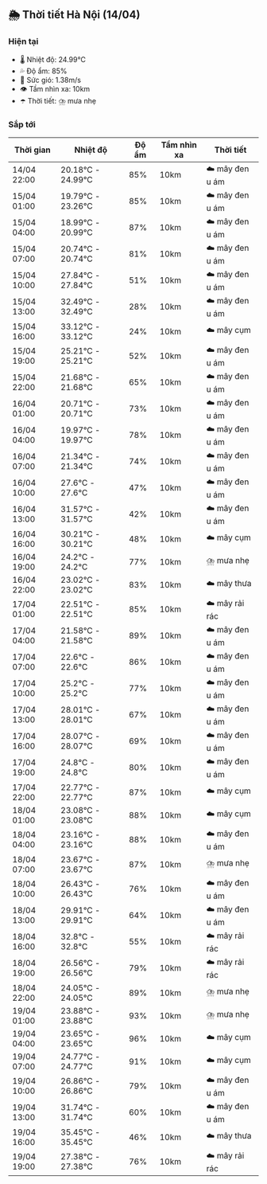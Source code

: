 ## 🌦️ Thời tiết Hà Nội (14/04)

### Hiện tại

- 🌡️ Nhiệt độ: 24.99℃
- 💦 Độ ẩm: 85%
- 💨 Sức gió: 1.38m/s
- 👁️ Tầm nhìn xa: 10km
- ☂️ Thời tiết: ⛈️ mưa nhẹ

### Sắp tới

| Thời gian | Nhiệt độ | Độ ẩm | Tầm nhìn xa | Thời tiết |
| --- | --- | --- | --- | --- |
| 14/04 22:00 | 20.18℃ - 24.99℃ | 85% | 10km | ☁️ mây đen u ám |
| 15/04 01:00 | 19.79℃ - 23.26℃ | 85% | 10km | ☁️ mây đen u ám |
| 15/04 04:00 | 18.99℃ - 20.99℃ | 87% | 10km | ☁️ mây đen u ám |
| 15/04 07:00 | 20.74℃ - 20.74℃ | 81% | 10km | ☁️ mây đen u ám |
| 15/04 10:00 | 27.84℃ - 27.84℃ | 51% | 10km | ☁️ mây đen u ám |
| 15/04 13:00 | 32.49℃ - 32.49℃ | 28% | 10km | ☁️ mây đen u ám |
| 15/04 16:00 | 33.12℃ - 33.12℃ | 24% | 10km | ☁️ mây cụm |
| 15/04 19:00 | 25.21℃ - 25.21℃ | 52% | 10km | ☁️ mây đen u ám |
| 15/04 22:00 | 21.68℃ - 21.68℃ | 65% | 10km | ☁️ mây đen u ám |
| 16/04 01:00 | 20.71℃ - 20.71℃ | 73% | 10km | ☁️ mây đen u ám |
| 16/04 04:00 | 19.97℃ - 19.97℃ | 78% | 10km | ☁️ mây đen u ám |
| 16/04 07:00 | 21.34℃ - 21.34℃ | 74% | 10km | ☁️ mây đen u ám |
| 16/04 10:00 | 27.6℃ - 27.6℃ | 47% | 10km | ☁️ mây đen u ám |
| 16/04 13:00 | 31.57℃ - 31.57℃ | 42% | 10km | ☁️ mây đen u ám |
| 16/04 16:00 | 30.21℃ - 30.21℃ | 48% | 10km | ☁️ mây cụm |
| 16/04 19:00 | 24.2℃ - 24.2℃ | 77% | 10km | ⛈️ mưa nhẹ |
| 16/04 22:00 | 23.02℃ - 23.02℃ | 83% | 10km | ☁️ mây thưa |
| 17/04 01:00 | 22.51℃ - 22.51℃ | 85% | 10km | ☁️ mây rải rác |
| 17/04 04:00 | 21.58℃ - 21.58℃ | 89% | 10km | ☁️ mây đen u ám |
| 17/04 07:00 | 22.6℃ - 22.6℃ | 86% | 10km | ☁️ mây đen u ám |
| 17/04 10:00 | 25.2℃ - 25.2℃ | 77% | 10km | ☁️ mây đen u ám |
| 17/04 13:00 | 28.01℃ - 28.01℃ | 67% | 10km | ☁️ mây đen u ám |
| 17/04 16:00 | 28.07℃ - 28.07℃ | 69% | 10km | ☁️ mây đen u ám |
| 17/04 19:00 | 24.8℃ - 24.8℃ | 80% | 10km | ☁️ mây đen u ám |
| 17/04 22:00 | 22.77℃ - 22.77℃ | 87% | 10km | ☁️ mây cụm |
| 18/04 01:00 | 23.08℃ - 23.08℃ | 88% | 10km | ☁️ mây cụm |
| 18/04 04:00 | 23.16℃ - 23.16℃ | 88% | 10km | ☁️ mây đen u ám |
| 18/04 07:00 | 23.67℃ - 23.67℃ | 87% | 10km | ⛈️ mưa nhẹ |
| 18/04 10:00 | 26.43℃ - 26.43℃ | 76% | 10km | ☁️ mây đen u ám |
| 18/04 13:00 | 29.91℃ - 29.91℃ | 64% | 10km | ☁️ mây đen u ám |
| 18/04 16:00 | 32.8℃ - 32.8℃ | 55% | 10km | ☁️ mây rải rác |
| 18/04 19:00 | 26.56℃ - 26.56℃ | 79% | 10km | ☁️ mây rải rác |
| 18/04 22:00 | 24.05℃ - 24.05℃ | 89% | 10km | ⛈️ mưa nhẹ |
| 19/04 01:00 | 23.88℃ - 23.88℃ | 93% | 10km | ⛈️ mưa nhẹ |
| 19/04 04:00 | 23.65℃ - 23.65℃ | 96% | 10km | ☁️ mây cụm |
| 19/04 07:00 | 24.77℃ - 24.77℃ | 91% | 10km | ☁️ mây cụm |
| 19/04 10:00 | 26.86℃ - 26.86℃ | 79% | 10km | ☁️ mây đen u ám |
| 19/04 13:00 | 31.74℃ - 31.74℃ | 60% | 10km | ☁️ mây đen u ám |
| 19/04 16:00 | 35.45℃ - 35.45℃ | 46% | 10km | ☁️ mây thưa |
| 19/04 19:00 | 27.38℃ - 27.38℃ | 76% | 10km | ☁️ mây rải rác |
